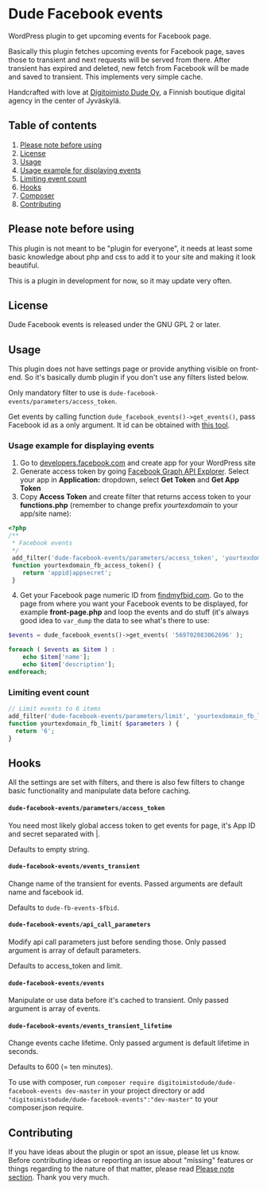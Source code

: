 # Dude Facebook events
WordPress plugin to get upcoming events for Facebook page.

Basically this plugin fetches upcoming events for Facebook page, saves those to transient and next requests will be served from there. After transient has expired and deleted, new fetch from Facebook will be made and saved to transient. This implements very simple cache.

Handcrafted with love at [Digitoimisto Dude Oy](http://dude.fi), a Finnish boutique digital agency in the center of Jyväskylä.

## Table of contents
1. [Please note before using](#please-note-before-using)
2. [License](#license)
3. [Usage](#usage)
  1. [Usage example for displaying events](#usage-example-for-displaying-events)
  2. [Limiting event count](#limiting-event-count)
4. [Hooks](#hooks)
6. [Composer](#composer)
7. [Contributing](#contributing)

## Please note before using
This plugin is not meant to be "plugin for everyone", it needs at least some basic knowledge about php and css to add it to your site and making it look beautiful.

This is a plugin in development for now, so it may update very often.

## License
Dude Facebook events is released under the GNU GPL 2 or later.

## Usage
This plugin does not have settings page or provide anything visible on front-end. So it's basically dumb plugin if you don't use any filters listed below.

Only mandatory filter to use is `dude-facebook-events/parameters/access_token`.

Get events by calling function `dude_facebook_events()->get_events()`, pass Facebook id as a only argument. It id can be obtained with [this tool](http://findmyfbid.com/).

### Usage example for displaying events

1. Go to [developers.facebook.com](https://developers.facebook.com/) and create app for your WordPress site
2. Generate access token by going [Facebook Graph API Explorer](https://developers.facebook.com/tools/explorer/). Select your app in **Application:** dropdown, select **Get Token** and **Get App Token**
3. Copy **Access Token** and create filter that returns access token to your **functions.php** (remember to change prefix *yourtexdomain* to your app/site name):

```php
<?php
/**
 * Facebook events
 */
 add_filter('dude-facebook-events/parameters/access_token', 'yourtexdomain_fb_access_token' );
 function yourtexdomain_fb_access_token() {
    return 'appid|appsecret';
 }
```

4. Get your Facebook page numeric ID from [findmyfbid.com](http://findmyfbid.com/). Go to the page from where you want your Facebook events to be displayed, for example **front-page.php** and loop the events and do stuff (it's always good idea to `var_dump` the data to see what's there to use:

```php
$events = dude_facebook_events()->get_events( '569702083062696' );

foreach ( $events as $item ) :
    echo $item['name'];
    echo $item['description'];
endforeach;
```

### Limiting event count

```php
// Limit events to 6 items
add_filter('dude-facebook-events/parameters/limit', 'yourtexdomain_fb_limit' );
function yourtexdomain_fb_limit( $parameters ) {
  return '6';
}
```

## Hooks
All the settings are set with filters, and there is also few filters to change basic functionality and manipulate data before caching.

#### `dude-facebook-events/parameters/access_token`
You need most likely global access token to get events for page, it's App ID and secret separated with |.

Defaults to empty string.

#### `dude-facebook-events/events_transient`
Change name of the transient for events. Passed arguments are default name and facebook id.

Defaults to `dude-fb-events-$fbid`.

#### `dude-facebook-events/api_call_parameters`
Modify api call parameters just before sending those. Only passed argument is array of default parameters.

Defaults to access_token and limit.

#### `dude-facebook-events/events`
Manipulate or use data before it's cached to transient. Only passed argument is array of events.

#### `dude-facebook-events/events_transient_lifetime`
Change events cache lifetime. Only passed argument is default lifetime in seconds.

Defaults to 600 (= ten minutes).

To use with composer, run `composer require digitoimistodude/dude-facebook-events dev-master` in your project directory or add `"digitoimistodude/dude-facebook-events":"dev-master"` to your composer.json require.

## Contributing
If you have ideas about the plugin or spot an issue, please let us know. Before contributing ideas or reporting an issue about "missing" features or things regarding to the nature of that matter, please read [Please note section](#please-note-before-using). Thank you very much.
